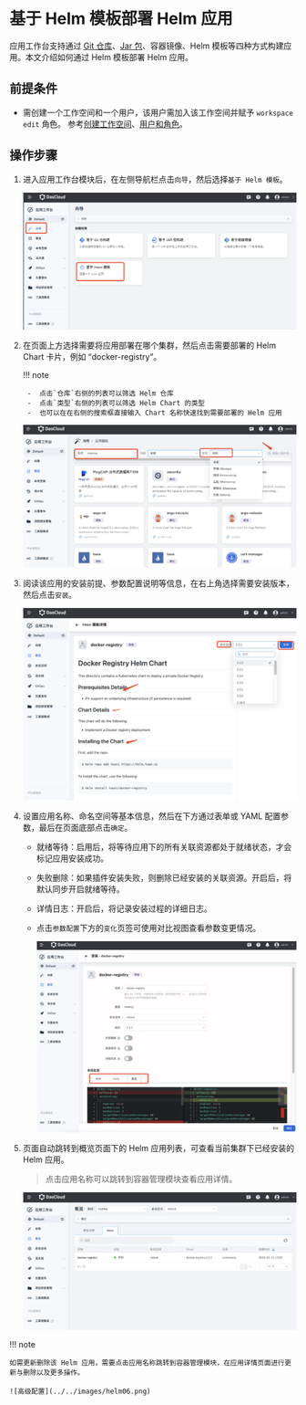 # 基于 Helm 模板部署 Helm 应用

应用工作台支持通过 [Git 仓库](create-app-git.md)、[Jar 包](jar-java-app.md)、容器镜像、Helm 模板等四种方式构建应用。本文介绍如何通过 Helm 模板部署 Helm 应用。

## 前提条件

- 需创建一个工作空间和一个用户，该用户需加入该工作空间并赋予 `workspace edit` 角色。
  参考[创建工作空间](../../../ghippo/user-guide/workspace/workspace.md)、[用户和角色](../../../ghippo/user-guide/access-control/user.md)。

## 操作步骤

1. 进入应用工作台模块后，在左侧导航栏点击`向导`，然后选择`基于 Helm 模板`。

    ![基于helm](../../images/helm01.png)

2. 在页面上方选择需要将应用部署在哪个集群，然后点击需要部署的 Helm Chart 卡片，例如 “docker-registry”。

    !!! note

        -  点击`仓库`右侧的列表可以筛选 Helm 仓库
        -  点击`类型`右侧的列表可以筛选 Helm Chart 的类型
        -  也可以在在右侧的搜索框直接输入 Chart 名称快速找到需要部署的 Helm 应用

    ![基本信息](../../images/helm02.png)

3. 阅读该应用的安装前提、参数配置说明等信息，在右上角选择需要安装版本，然后点击`安装`。

    ![基本信息](../../images/helm03.png)

4. 设置应用名称、命名空间等基本信息，然后在下方通过表单或 YAML 配置参数，最后在页面底部点击`确定`。

    - 就绪等待：启用后，将等待应用下的所有关联资源都处于就绪状态，才会标记应用安装成功。
    - 失败删除：如果插件安装失败，则删除已经安装的关联资源。开启后，将默认同步开启就绪等待。
    - 详情日志：开启后，将记录安装过程的详细日志。
    - 点击`参数配置`下方的`变化`页签可使用对比视图查看参数变更情况。

        ![容器配置](../../images/helm04.png)

5. 页面自动跳转到概览页面下的 Helm 应用列表，可查看当前集群下已经安装的 Helm 应用。

    > 点击应用名称可以跳转到容器管理模块查看应用详情。
    
    ![高级配置](../../images/helm05.png)

!!! note

    如需更新删除该 Helm 应用，需要点击应用名称跳转到容器管理模块，在应用详情页面进行更新与删除以及更多操作。

    ![高级配置](../../images/helm06.png)
